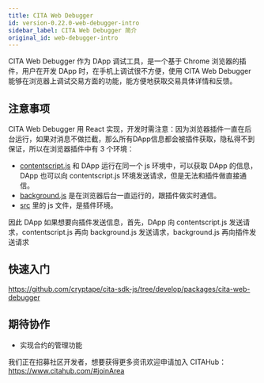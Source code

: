 ```yaml
---
title: CITA Web Debugger
id: version-0.22.0-web-debugger-intro
sidebar_label: CITA Web Debugger 简介
original_id: web-debugger-intro
---
```


CITA Web Debugger 作为 DApp 调试工具，是一个基于 Chrome 浏览器的插件，用户在开发 DApp 时，在手机上调试很不方便，使用 CITA Web Debugger 能够在浏览器上调试交易方面的功能，能方便地获取交易具体详情和反馈。

## 注意事项

CITA Web Debugger 用 React 实现，开发时需注意：因为浏览器插件一直在后台运行，如果对消息不做拦截，那么所有DApp信息都会被插件获取，隐私得不到保证，所以在浏览器插件中有 3 个环境：

* [contentscript.js](https://github.com/cryptape/cita-sdk-js/blob/develop/packages/cita-web-debugger/public/contentscript.js) 和 DApp 运行在同一个 js 环境中，可以获取 DApp 的信息，DApp 也可以向 contentscript.js 环境发送请求，但是无法和插件做直接通信。
* [background.js](https://github.com/cryptape/cita-sdk-js/blob/develop/packages/cita-web-debugger/public/background.js) 是在浏览器后台一直运行的，跟插件做实时通信。
* [src](https://github.com/cryptape/cita-sdk-js/tree/develop/packages/cita-web-debugger/src) 里的 js 文件，是插件环境。

因此 DApp 如果想要向插件发送信息，首先，DApp 向 contentscript.js 发送请求，contentscript.js 再向 background.js 发送请求，background.js 再向插件发送请求

## 快速入门

https://github.com/cryptape/cita-sdk-js/tree/develop/packages/cita-web-debugger

## 期待协作

* 实现合约的管理功能

我们正在招募社区开发者，想要获得更多资讯欢迎申请加入 CITAHub：https://www.citahub.com/#joinArea